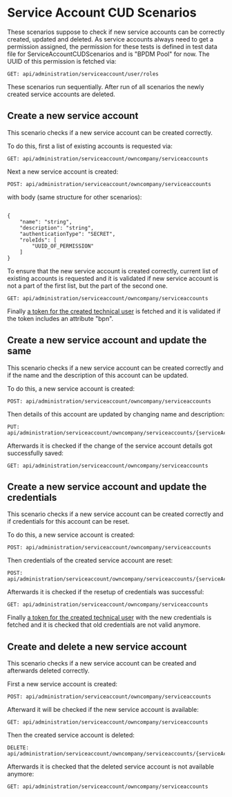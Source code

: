 ﻿# Service Account CUD Scenarios

These scenarios suppose to check if new service accounts can be correctly created, updated and deleted. As service
accounts always need to get a permission assigned, the permission for these tests is defined in test data file for
ServiceAccountCUDScenarios and is "BPDM Pool" for now. The UUID of this permission is fetched via:

```
GET: api/administration/serviceaccount/user/roles
```

These scenarios run sequentially. After run of all scenarios the newly created service accounts are deleted.

## Create a new service account

This scenario checks if a new service account can be created correctly.

To do this, first a list of existing accounts is requested via:

```
GET: api/administration/serviceaccount/owncompany/serviceaccounts
```

Next a new service account is created:

```
POST: api/administration/serviceaccount/owncompany/serviceaccounts
```

with body (same structure for other scenarios):

```

{
    "name": "string",
    "description": "string",
    "authenticationType": "SECRET",
    "roleIds": [
        "UUID_OF_PERMISSION"
    ]
}
```

To ensure that the new service account is created correctly, current list of existing accounts is requested and it is
validated if new service account is not a part of the first list, but the part of the second one.

```
GET: api/administration/serviceaccount/owncompany/serviceaccounts
```

Finally [a token for the created technical user](../../03.%20User%20Management/03.%20Technical%20User/05.%20FAQ.md) is
fetched and it is validated if the token includes an attribute "bpn".

## Create a new service account and update the same

This scenario checks if a new service account can be created correctly and if the name and the description of this
account can be updated.

To do this, a new service account is created:

```
POST: api/administration/serviceaccount/owncompany/serviceaccounts
```

Then details of this account are updated by changing name and description:

```
PUT: api/administration/serviceaccount/owncompany/serviceaccounts/{serviceAccountId}
```

Afterwards it is checked if the change of the service account details got successfully saved:

```
GET: api/administration/serviceaccount/owncompany/serviceaccounts
```

## Create a new service account and update the credentials

This scenario checks if a new service account can be created correctly and if credentials for this account can be reset.

To do this, a new service account is created:

```   
POST: api/administration/serviceaccount/owncompany/serviceaccounts
```   

Then credentials of the created service account are reset:

```   
POST: api/administration/serviceaccount/owncompany/serviceaccounts/{serviceAccountId}/resetCredentials
```   

Afterwards it is checked if the resetup of credentials was successful:

```   
GET: api/administration/serviceaccount/owncompany/serviceaccounts
```

Finally [a token for the created technical user](../../03.%20User%20Management/03.%20Technical%20User/05.%20FAQ.md) with
the new credentials is fetched and it is checked that old credentials are not valid anymore.

## Create and delete a new service account

This scenario checks if a new service account can be created and afterwards deleted correctly.

First a new service account is created:

```  
POST: api/administration/serviceaccount/owncompany/serviceaccounts
```  

Afterward it will be checked if the new service account is available:

```  
GET: api/administration/serviceaccount/owncompany/serviceaccounts
```  

Then the created service account is deleted:

```  
DELETE: api/administration/serviceaccount/owncompany/serviceaccounts/{serviceAccountId}
```  

Afterwards it is checked that the deleted service account is not available anymore:

```  
GET: api/administration/serviceaccount/owncompany/serviceaccounts
```